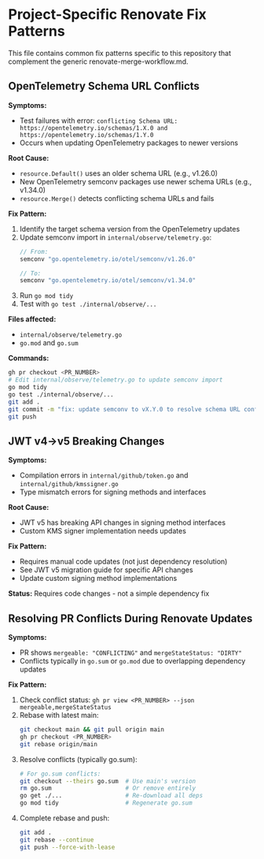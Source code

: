 # Project-Specific Renovate Fix Patterns

This file contains common fix patterns specific to this repository that complement the generic renovate-merge-workflow.md.

## OpenTelemetry Schema URL Conflicts

**Symptoms:**
- Test failures with error: `conflicting Schema URL: https://opentelemetry.io/schemas/1.X.0 and https://opentelemetry.io/schemas/1.Y.0`
- Occurs when updating OpenTelemetry packages to newer versions

**Root Cause:**
- `resource.Default()` uses an older schema URL (e.g., v1.26.0)
- New OpenTelemetry semconv packages use newer schema URLs (e.g., v1.34.0)
- `resource.Merge()` detects conflicting schema URLs and fails

**Fix Pattern:**
1. Identify the target schema version from the OpenTelemetry updates
2. Update semconv import in `internal/observe/telemetry.go`:
   ```go
   // From:
   semconv "go.opentelemetry.io/otel/semconv/v1.26.0"
   
   // To:
   semconv "go.opentelemetry.io/otel/semconv/v1.34.0"
   ```
3. Run `go mod tidy`
4. Test with `go test ./internal/observe/...`

**Files affected:**
- `internal/observe/telemetry.go`
- `go.mod` and `go.sum`

**Commands:**
```bash
gh pr checkout <PR_NUMBER>
# Edit internal/observe/telemetry.go to update semconv import
go mod tidy
go test ./internal/observe/...
git add .
git commit -m "fix: update semconv to vX.Y.0 to resolve schema URL conflict"
git push
```

## JWT v4→v5 Breaking Changes

**Symptoms:**
- Compilation errors in `internal/github/token.go` and `internal/github/kmssigner.go`
- Type mismatch errors for signing methods and interfaces

**Root Cause:**
- JWT v5 has breaking API changes in signing method interfaces
- Custom KMS signer implementation needs updates

**Fix Pattern:**
- Requires manual code updates (not just dependency resolution)
- See JWT v5 migration guide for specific API changes
- Update custom signing method implementations

**Status:** Requires code changes - not a simple dependency fix

## Resolving PR Conflicts During Renovate Updates

**Symptoms:**
- PR shows `mergeable: "CONFLICTING"` and `mergeStateStatus: "DIRTY"`
- Conflicts typically in `go.sum` or `go.mod` due to overlapping dependency updates

**Fix Pattern:**
1. Check conflict status: `gh pr view <PR_NUMBER> --json mergeable,mergeStateStatus`
2. Rebase with latest main:
   ```bash
   git checkout main && git pull origin main
   gh pr checkout <PR_NUMBER>
   git rebase origin/main
   ```
3. Resolve conflicts (typically go.sum):
   ```bash
   # For go.sum conflicts:
   git checkout --theirs go.sum  # Use main's version
   rm go.sum                     # Or remove entirely
   go get ./...                  # Re-download all deps
   go mod tidy                   # Regenerate go.sum
   ```
4. Complete rebase and push:
   ```bash
   git add .
   git rebase --continue
   git push --force-with-lease
   ```